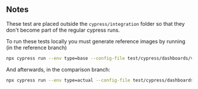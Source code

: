## Notes

These test are placed outside the `cypress/integration` folder so that they don't become part of the regular cypress runs.

To run these tests locally you must generate reference images by running
(in the reference branch)

```sh
npx cypress run --env type=base --config-file test/cypress/dashboards/visual.config.mjs
```

And afterwards, in the comparison branch:

```sh
npx cypress run --env type=actual --config-file test/cypress/dashboards/visual.config.mjs
```
